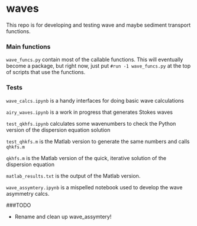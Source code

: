 # waves

This repo is for developing and testing wave and maybe sediment transport functions.

### Main functions
`wave_funcs.py` contain most of the callable functions. This will eventually become a package, but right now, just put
```#run -1 wave_funcs.py``` at the top of scripts that use the functions.

### Tests
```wave_calcs.ipynb``` is a handy interfaces for doing basic wave calculations

```airy_waves.ipynb``` is a work in progress that generates Stokes waves

```test_qkhfs.ipynb``` calculates some wavenumbers to check the Python version of the dispersion equation solution

```test_qhkfs.m``` is the Matlab version to generate the same numbers and calls `qhkfs.m`

```qkhfs.m``` is the Matlab version of the quick, iterative solution of the dispersion equation

```matlab_results.txt``` is the output of the Matlab version.

```wave_assymtery.ipynb``` is a mispelled notebook used to develop the wave asymmetry calcs.

###TODO

* Rename and clean up wave_assymtery!

